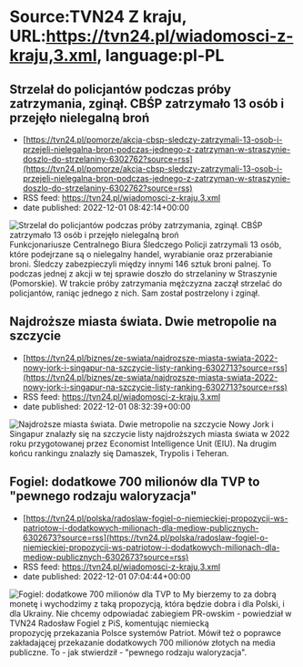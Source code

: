 # Source:TVN24 Z kraju, URL:https://tvn24.pl/wiadomosci-z-kraju,3.xml, language:pl-PL

## Strzelał do policjantów podczas próby zatrzymania, zginął. CBŚP zatrzymało 13 osób i przejęło nielegalną broń
 - [https://tvn24.pl/pomorze/akcja-cbsp-sledczy-zatrzymali-13-osob-i-przejeli-nielegalna-bron-podczas-jednego-z-zatrzyman-w-straszynie-doszlo-do-strzelaniny-6302762?source=rss](https://tvn24.pl/pomorze/akcja-cbsp-sledczy-zatrzymali-13-osob-i-przejeli-nielegalna-bron-podczas-jednego-z-zatrzyman-w-straszynie-doszlo-do-strzelaniny-6302762?source=rss)
 - RSS feed: https://tvn24.pl/wiadomosci-z-kraju,3.xml
 - date published: 2022-12-01 08:42:14+00:00

<img alt="Strzelał do policjantów podczas próby zatrzymania, zginął. CBŚP zatrzymało 13 osób i przejęło nielegalną broń " src="https://tvn24.pl/najnowsze/cdn-zdjecie-ig4njv-sledczy-zabezpieczyli-miedzy-innymi-146-sztuk-broni-palnej-6302745/alternates/LANDSCAPE_1280" />
    Funkcjonariusze Centralnego Biura Śledczego Policji zatrzymali 13 osób, które podejrzane są o nielegalny handel, wyrabianie oraz przerabianie broni. Śledczy zabezpieczyli między innymi 146 sztuk broni palnej. To podczas jednej z akcji w tej sprawie doszło do strzelaniny w Straszynie (Pomorskie). W trakcie próby zatrzymania mężczyzna zaczął strzelać do policjantów, raniąc jednego z nich. Sam został postrzelony i zginął.

## Najdroższe miasta świata. Dwie metropolie na szczycie
 - [https://tvn24.pl/biznes/ze-swiata/najdrozsze-miasta-swiata-2022-nowy-jork-i-singapur-na-szczycie-listy-ranking-6302713?source=rss](https://tvn24.pl/biznes/ze-swiata/najdrozsze-miasta-swiata-2022-nowy-jork-i-singapur-na-szczycie-listy-ranking-6302713?source=rss)
 - RSS feed: https://tvn24.pl/wiadomosci-z-kraju,3.xml
 - date published: 2022-12-01 08:32:39+00:00

<img alt="Najdroższe miasta świata. Dwie metropolie na szczycie" src="https://tvn24.pl/najnowsze/cdn-zdjecie-uht4z0-nowy-jork-4726874/alternates/LANDSCAPE_1280" />
    Nowy Jork i Singapur znalazły się na szczycie listy najdroższych miasta świata w 2022 roku przygotowanej przez Economist Intelligence Unit (EIU). Na drugim końcu rankingu znalazły się Damaszek, Trypolis i Teheran.

## Fogiel: dodatkowe 700 milionów dla TVP to "pewnego rodzaju waloryzacja"
 - [https://tvn24.pl/polska/radoslaw-fogiel-o-niemieckiej-propozycji-ws-patriotow-i-dodatkowych-milionach-dla-mediow-publicznych-6302673?source=rss](https://tvn24.pl/polska/radoslaw-fogiel-o-niemieckiej-propozycji-ws-patriotow-i-dodatkowych-milionach-dla-mediow-publicznych-6302673?source=rss)
 - RSS feed: https://tvn24.pl/wiadomosci-z-kraju,3.xml
 - date published: 2022-12-01 07:04:44+00:00

<img alt="Fogiel: dodatkowe 700 milionów dla TVP to " src="https://tvn24.pl/najnowsze/cdn-zdjecie-rl5b58-01-0730-piasek-cl-0002-6302656/alternates/LANDSCAPE_1280" />
    My bierzemy to za dobrą monetę i wychodzimy z taką propozycją, która będzie dobra i dla Polski, i dla Ukrainy. Nie chcemy odpowiadać zabiegiem PR-owskim - powiedział w TVN24 Radosław Fogiel z PiS, komentując niemiecką propozycję przekazania Polsce systemów Patriot. Mówił też o poprawce zakładającej przekazanie dodatkowych 700 milionów złotych na media publiczne. To - jak stwierdził - "pewnego rodzaju waloryzacja".

